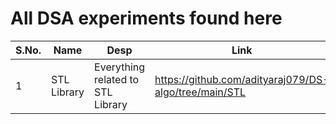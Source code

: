 # All DSA experiments found here

S.No.  |  Name  |  Desp  |  Link
-------|--------|--------|------
1  |  STL Library  |  Everything related to STL Library  |  https://github.com/adityaraj079/DS-algo/tree/main/STL
